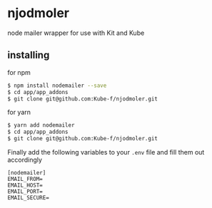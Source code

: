 # njodmoler
node mailer wrapper for use with Kit and Kube

## installing

for npm

```bash
$ npm install nodemailer --save
$ cd app/app_addons
$ git clone git@github.com:Kube-f/njodmoler.git
```

for yarn

```bash
$ yarn add nodemailer
$ cd app/app_addons
$ git clone git@github.com:Kube-f/njodmoler.git
```

Finally add the following variables to your `.env` file and fill them out accordingly

```
[nodemailer]
EMAIL_FROM=
EMAIL_HOST=
EMAIL_PORT=
EMAIL_SECURE=
```